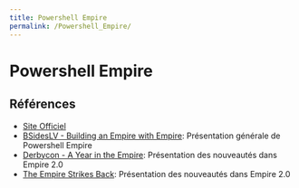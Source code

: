 ```yaml
---
title: Powershell Empire
permalink: /Powershell_Empire/
---
```


# Powershell Empire

Références
----------

-   [Site Officiel](http://www.powershellempire.com/)
-   [BSidesLV - Building an Empire with Empire](https://www.youtube.com/watch?v=Pq9t59w0mUI): Présentation générale de Powershell Empire
-   [Derbycon - A Year in the Empire](https://www.youtube.com/watch?v=ngvHshHCt_8): Présentation des nouveautés dans Empire 2.0
-   [The Empire Strikes Back](http://www.harmj0y.net/blog/empire/the-empire-strikes-back/): Présentation des nouveautés dans Empire 2.0
